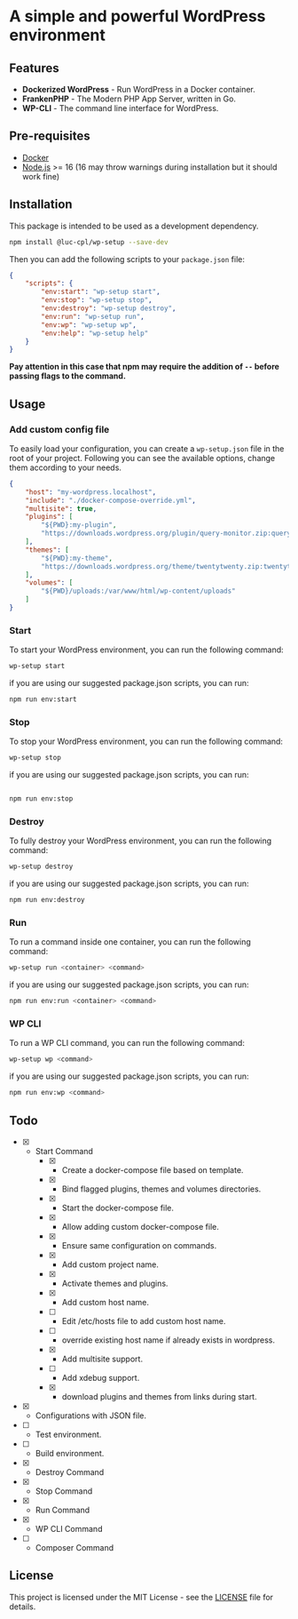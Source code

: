 # A simple and powerful WordPress environment

## Features

- **Dockerized WordPress** - Run WordPress in a Docker container.
- **FrankenPHP** - The Modern PHP App Server, written in Go.
- **WP-CLI** - The command line interface for WordPress.

## Pre-requisites

- [Docker](https://docs.docker.com/get-docker/)
- [Node.js](https://nodejs.org/en/download/) >= 16 (16 may throw warnings during installation but it should work fine)

## Installation

This package is intended to be used as a development dependency.

```bash
npm install @luc-cpl/wp-setup --save-dev
```

Then you can add the following scripts to your `package.json` file:

```json
{
	"scripts": {
		"env:start": "wp-setup start",
		"env:stop": "wp-setup stop",
		"env:destroy": "wp-setup destroy",
		"env:run": "wp-setup run",
		"env:wp": "wp-setup wp",
		"env:help": "wp-setup help"
	}
}
```

**Pay attention in this case that npm may require the addition of `--` before passing flags to the command.**

## Usage

### Add custom config file

To easily load your configuration, you can create a `wp-setup.json` file in the root of your project.
Following you can see the available options, change them according to your needs.

```json
{
	"host": "my-wordpress.localhost",
	"include": "./docker-compose-override.yml",
	"multisite": true,
	"plugins": [
		"${PWD}:my-plugin",
		"https://downloads.wordpress.org/plugin/query-monitor.zip:query-monitor"
	],
	"themes": [
		"${PWD}:my-theme",
		"https://downloads.wordpress.org/theme/twentytwenty.zip:twentytwenty"
	],
	"volumes": [
		"${PWD}/uploads:/var/www/html/wp-content/uploads"
	]
}
```

### Start

To start your WordPress environment, you can run the following command:

```bash
wp-setup start
```

if you are using our suggested package.json scripts, you can run:

```bash
npm run env:start
```

### Stop

To stop your WordPress environment, you can run the following command:

```bash
wp-setup stop
```

if you are using our suggested package.json scripts, you can run:

```bash

npm run env:stop
```

### Destroy

To fully destroy your WordPress environment, you can run the following command:

```bash
wp-setup destroy
```

if you are using our suggested package.json scripts, you can run:

```bash
npm run env:destroy
```

### Run

To run a command inside one container, you can run the following command:

```bash
wp-setup run <container> <command>
```

if you are using our suggested package.json scripts, you can run:

```bash
npm run env:run <container> <command>
```

### WP CLI

To run a WP CLI command, you can run the following command:

```bash
wp-setup wp <command>
```

if you are using our suggested package.json scripts, you can run:

```bash
npm run env:wp <command>
```

## Todo

- [x] - Start Command
	- [x] - Create a docker-compose file based on template.
	- [x] - Bind flagged plugins, themes and volumes directories.
	- [x] - Start the docker-compose file.
	- [x] - Allow adding custom docker-compose file.
	- [x] - Ensure same configuration on commands.
	- [x] - Add custom project name.
	- [x] - Activate themes and plugins.
	- [x] - Add custom host name.
	- [ ] - Edit /etc/hosts file to add custom host name.
	- [ ] - override existing host name if already exists in wordpress.
	- [x] - Add multisite support.
	- [ ] - Add xdebug support.
	- [x] - download plugins and themes from links during start.
- [x] - Configurations with JSON file.
- [ ] - Test environment.
- [ ] - Build environment.
- [x] - Destroy Command
- [x] - Stop Command
- [x] - Run Command
- [x] - WP CLI Command
- [ ] - Composer Command

## License

This project is licensed under the MIT License - see the [LICENSE](LICENSE) file for details.
